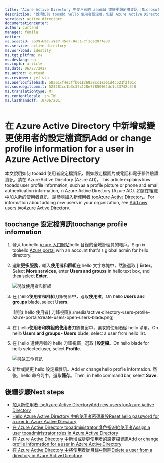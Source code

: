 ```yaml
---
title: "Azure Active Directory 中使用者的 aaaAdd 或變更設定檔資訊 |Microsoft 文件"
description: "說明如何 tooadd hello 使用者設定檔，包括 Azure Active Directory 中的設定檔圖片"
services: active-directory
documentationcenter: 
author: curtand
manager: femila
editor: 
ms.assetid: aa38ab92-a867-45d7-9dc1-7f1c628f7ed3
ms.service: active-directory
ms.workload: identity
ms.tgt_pltfrm: na
ms.devlang: na
ms.topic: article
ms.date: 06/27/2017
ms.author: curtand
ms.reviewer: jeffsta
ms.openlocfilehash: 58361cf4e3ffb01126938cc1e3e1d4c521f2f01c
ms.sourcegitcommit: 523283cc1b3c37c428e77850964dc1c33742c5f0
ms.translationtype: MT
ms.contentlocale: zh-TW
ms.lasthandoff: 10/06/2017
---
```

# <a name="add-or-change-profile-information-for-a-user-in-azure-active-directory"></a><span data-ttu-id="cf22a-103">在 Azure Active Directory 中新增或變更使用者的設定檔資訊</span><span class="sxs-lookup"><span data-stu-id="cf22a-103">Add or change profile information for a user in Azure Active Directory</span></span>
<span data-ttu-id="cf22a-104">本文說明如何 tooadd 使用者設定檔資訊，例如設定檔圖片或電話和電子郵件驗證資訊，請在 Azure Active Directory (Azure AD)。</span><span class="sxs-lookup"><span data-stu-id="cf22a-104">This article explains how tooadd user profile information, such as a profile picture or phone and email authentication information, in Azure Active Directory (Azure AD).</span></span> <span data-ttu-id="cf22a-105">如需在組織中加入新的使用者資訊，請參閱[加入新使用者 tooAzure Active Directory](active-directory-users-create-azure-portal.md)。</span><span class="sxs-lookup"><span data-stu-id="cf22a-105">For information about adding new users in your organization, see [Add new users tooAzure Active Directory](active-directory-users-create-azure-portal.md).</span></span>

## <a name="toochange-profile-information"></a><span data-ttu-id="cf22a-106">toochange 設定檔資訊</span><span class="sxs-lookup"><span data-stu-id="cf22a-106">toochange profile information</span></span>
1. <span data-ttu-id="cf22a-107">登入 toohello [Azure 入口網站](https://portal.azure.com)hello 目錄的全域管理員的帳戶。</span><span class="sxs-lookup"><span data-stu-id="cf22a-107">Sign in toohello [Azure portal](https://portal.azure.com) with an account that's a global admin for hello directory.</span></span>
2. <span data-ttu-id="cf22a-108">選取**更多服務**，輸入**使用者和群組**在 hello 文字方塊中，然後選取 [ **Enter**。</span><span class="sxs-lookup"><span data-stu-id="cf22a-108">Select **More services**, enter **Users and groups** in hello text box, and then select **Enter**.</span></span>

   ![開啟使用者和群組](./media/active-directory-users-profile-azure-portal/create-users-user-management.png)
3. <span data-ttu-id="cf22a-110">在 [hello**使用者和群組**刀鋒視窗中，選取**使用者**。</span><span class="sxs-lookup"><span data-stu-id="cf22a-110">On hello **Users and groups** blade, select **Users**.</span></span>

   ![開啟 hello 使用者] 刀鋒視窗](./media/active-directory-users-profile-azure-portal/create-users-open-users-blade.png)
4. <span data-ttu-id="cf22a-112">在 [hello**使用者和群組的使用者**刀鋒視窗中，選取的使用者從 hello 清單。</span><span class="sxs-lookup"><span data-stu-id="cf22a-112">On hello **Users and groups - Users** blade, select a user from hello list.</span></span>
5. <span data-ttu-id="cf22a-113">在 [hello 選使用者的 hello 刀鋒視窗，選取 [**設定檔**。</span><span class="sxs-lookup"><span data-stu-id="cf22a-113">On hello blade for hello selected user, select **Profile**.</span></span>

    ![開啟工作資訊](./media/active-directory-users-profile-azure-portal/active-directory-create-users-profile.png)
6. <span data-ttu-id="cf22a-115">新增或變更 hello 設定檔資訊。</span><span class="sxs-lookup"><span data-stu-id="cf22a-115">Add or change hello profile information.</span></span> <span data-ttu-id="cf22a-116">然後，hello 命令列中，選取**儲存**。</span><span class="sxs-lookup"><span data-stu-id="cf22a-116">Then, in hello command bar, select **Save**.</span></span>

## <a name="next-steps"></a><span data-ttu-id="cf22a-117">後續步驟</span><span class="sxs-lookup"><span data-stu-id="cf22a-117">Next steps</span></span>
* [<span data-ttu-id="cf22a-118">加入新使用者 tooAzure Active Directory</span><span class="sxs-lookup"><span data-stu-id="cf22a-118">Add new users tooAzure Active Directory</span></span>](active-directory-users-create-azure-portal.md)
* [<span data-ttu-id="cf22a-119">Hello Azure Active Directory 中的使用者密碼重設</span><span class="sxs-lookup"><span data-stu-id="cf22a-119">Reset hello password for a user in Azure Active Directory</span></span>](active-directory-users-reset-password-azure-portal.md)
* [<span data-ttu-id="cf22a-120">在 Azure Active Directory tooadministrator 角色指派給使用者</span><span class="sxs-lookup"><span data-stu-id="cf22a-120">Assign a user tooadministrator roles in Azure Active Directory</span></span>](active-directory-users-assign-role-azure-portal.md)
* [<span data-ttu-id="cf22a-121">在 Azure Active Directory 中新增或變更使用者的設定檔資訊</span><span class="sxs-lookup"><span data-stu-id="cf22a-121">Add or change profile information for a user in Azure Active Directory</span></span>](active-directory-users-work-info-azure-portal.md)
* [<span data-ttu-id="cf22a-122">在 Azure Active Directory 中將使用者從目錄中刪除</span><span class="sxs-lookup"><span data-stu-id="cf22a-122">Delete a user from a directory in Azure Active Directory</span></span>](active-directory-users-delete-user-azure-portal.md)
